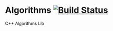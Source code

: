 # Algorithms [![Build Status](https://travis-ci.com/Good-bug/Algorithms.svg?branch=master)](https://travis-ci.com/github/Good-bug/Algorithms)
C++ Algorithms Lib

